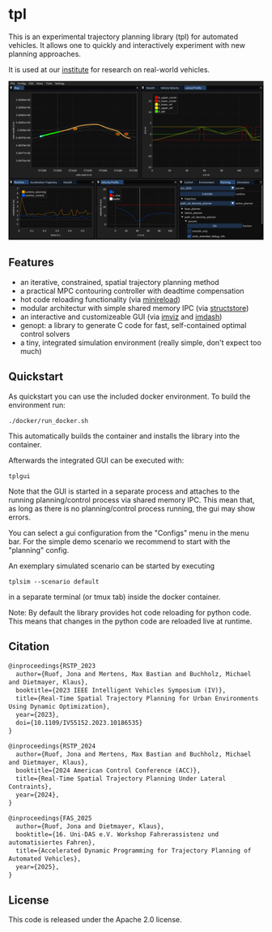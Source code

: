 # tpl

This is an experimental trajectory planning library (tpl) for automated vehicles.
It allows one to quickly and interactively experiment with new planning approaches.

It is used at our [institute](https://www.uni-ulm.de/in/mrm/) for research on real-world vehicles.

<img src="./docs/gui.png" alt="GUI of the trajectory planning library" width="800"/>

## Features

- an iterative, constrained, spatial trajectory planning method 
- a practical MPC contouring controller with deadtime compensation
- hot code reloading functionality (via [minireload](https://github.com/joruof/minireload))
- modular architectur with simple shared memory IPC (via [structstore](https://github.com/mertemba/structstore)) 
- an interactive and customizeable GUI (via [imviz](https://github.com/joruof/imviz) and [imdash](https://github.com/uulm-mrm/imdash))
- genopt: a library to generate C code for fast, self-contained optimal control solvers
- a tiny, integrated simulation environment (really simple, don't expect too much)

## Quickstart

As quickstart you can use the included docker environment. To build the environment run:
```
./docker/run_docker.sh
```
This automatically builds the container and installs the library into the container.

Afterwards the integrated GUI can be executed with:
```
tplgui
```

Note that the GUI is started in a separate process and attaches to the running
planning/control process via shared memory IPC. This mean that, as long as
there is no planning/control process running, the gui may show errors.

You can select a gui configuration from the "Configs" menu in the menu bar.
For the simple demo scenario we recommend to start with the "planning" config.

An exemplary simulated scenario can be started by executing
```
tplsim --scenario default
```
in a separate terminal (or tmux tab) inside the docker container.

Note: By default the library provides hot code reloading for python code.
This means that changes in the python code are reloaded live at runtime.

## Citation

```
@inproceedings{RSTP_2023
  author={Ruof, Jona and Mertens, Max Bastian and Buchholz, Michael and Dietmayer, Klaus},
  booktitle={2023 IEEE Intelligent Vehicles Symposium (IV)}, 
  title={Real-Time Spatial Trajectory Planning for Urban Environments Using Dynamic Optimization}, 
  year={2023},
  doi={10.1109/IV55152.2023.10186535}
}
```

```
@inproceedings{RSTP_2024
  author={Ruof, Jona and Mertens, Max Bastian and Buchholz, Michael and Dietmayer, Klaus},
  booktitle={2024 American Control Conference (ACC)}, 
  title={Real-Time Spatial Trajectory Planning Under Lateral Contraints}, 
  year={2024},
}
```

```
@inproceedings{FAS_2025
  author={Ruof, Jona and Dietmayer, Klaus},
  booktitle={16. Uni-DAS e.V. Workshop Fahrerassistenz und automatisiertes Fahren}, 
  title={Accelerated Dynamic Programming for Trajectory Planning of Automated Vehicles}, 
  year={2025},
}
```

## License

This code is released under the Apache 2.0 license.
